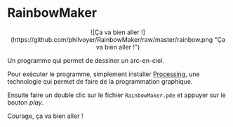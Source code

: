 # RainbowMaker

<div align="center">
![Ça va bien aller !](https://github.com/philvoyer/RainbowMaker/raw/master/rainbow.png "Ça va bien aller !")
</div>

Un programme qui permet de dessiner un arc-en-ciel.

Pour exécuter le programme, simplement installer [Processing](https://processing.org/download/), une technologie qui permet de faire de la programmation graphique. 

Ensuite faire un double clic sur le fichier `RainbowMaker.pde` et appuyer sur le bouton *play*.

Courage, ça va bien aller !
